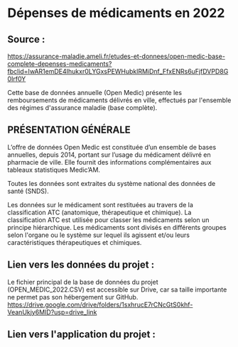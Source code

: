 # Dépenses de médicaments en 2022
## Source :
https://assurance-maladie.ameli.fr/etudes-et-donnees/open-medic-base-complete-depenses-medicaments?fbclid=IwAR1emDE4Ihukxr0LYGxsPEWHubklRMiDnf_FfxENRs6uFjfDVPD8G0Irf0Y

Cette base de données annuelle (Open Medic) présente les remboursements de médicaments délivrés en ville, effectués par l'ensemble des régimes d'assurance maladie (base complète).

## PRÉSENTATION GÉNÉRALE
L’offre de données Open Medic est constituée d’un ensemble de bases annuelles, depuis 2014, portant sur l’usage du médicament délivré en pharmacie de ville. Elle fournit des informations complémentaires aux tableaux statistiques Medic’AM.

Toutes les données sont extraites du système national des données de santé (SNDS).

Les données sur le médicament sont restituées au travers de la classification ATC (anatomique, thérapeutique et chimique). La classification ATC est utilisée pour classer les médicaments selon un principe hiérarchique. Les médicaments sont divisés en différents groupes selon l'organe ou le système sur lequel ils agissent et/ou leurs caractéristiques thérapeutiques et chimiques.


## Lien vers les données du projet : 
Le fichier principal de la base de données du projet (OPEN_MEDIC_2022.CSV) est accessible sur Drive, car sa taille importante ne permet pas son hébergement sur GitHub.
https://drive.google.com/drive/folders/1sxhrucE7rCNcGtS0khf-VeanUkjy6MID?usp=drive_link 

## Lien vers l'application du projet : 
